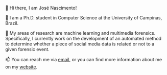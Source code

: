 <!-- ### Hi there 👋 -->
<!--
**jdnascim/jdnascim** is a ✨ _special_ ✨ repository because its `README.md` (this file) appears on your GitHub profile.

Here are some ideas to get you started:

- 🔭 I’m currently working on ...
- 🌱 I’m currently learning ...
- 👯 I’m looking to collaborate on ...
- 🤔 I’m looking for help with ...
- 💬 Ask me about ...
- 📫 How to reach me: ...
- 😄 Pronouns: ...
- ⚡ Fun fact: ...
-->
<!-- 👋 Hi there, I'm [Your Name]!

🚀 I'm a [Your Profession or Area of Expertise] with [Number of Years] years of experience, and I'm passionate about [Your Top Skills or Interests]. 

🔭 Currently, I'm working on [Current Projects or Goals], where I'm using [Your Preferred Technologies or Tools] to [What You're Building or Solving]. 

🌱 I'm constantly learning and exploring new things, and I enjoy sharing my knowledge with others. 💬 Let's connect and collaborate! Feel free to reach out to me to [Your Preferred Ways of Collaborating or Communicating].

📫 You can reach me via [Your Contact Information], or you can find more information about me on [Your Personal Website or Portfolio]. 
-->
👋 Hi there, I am José Nascimento!

🚀 I am a Ph.D. student in Computer Science at the University of Campinas, Brazil.

🔭 My areas of research are machine learning and multimedia forensics. Specifically, I currently work on the development of an automated method to determine whether a piece of social media data is related or not to a given forensic event.

📫 You can reach me via [email](mailto:jose.nascimento@ic.unicamp.br), or you can find more information about me on my [website](https://jdnascim.github.io). 
